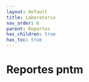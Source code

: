 ```yaml
---
layout: default
title: Laboratorio
nav_order: 6
parent: Reportes
has_children: true
has_toc: true
---
```


# Reportes pntm
